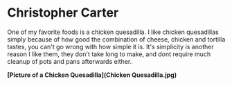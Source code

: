 # Christopher Carter

One of my favorite foods is a chicken quesadilla. I like chicken quesadillas simply because of how good the combination of cheese, chicken and tortilla tastes, you can't go wrong with how simple it is. It's simplicity is another reason I like them, they don't take long to make, and dont require much cleanup of pots and pans afterwards either.

**[Picture of a Chicken Quesadilla](Chicken Quesadilla.jpg)**
